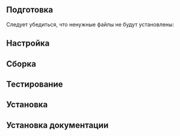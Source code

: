 <pkg :name="'gawk'" instsize showsbu2></pkg>

## Подготовка

Следует убедиться, что ненужные файлы не будут установлены:

<package-script :package="'gawk'" :type="'prepare'"></package-script>

## Настройка

<package-script :package="'gawk'" :type="'configure'"></package-script>

## Сборка

<package-script :package="'gawk'" :type="'build'"></package-script>

## Тестирование

<package-script :package="'gawk'" :type="'test'"></package-script>

## Установка

<package-script :package="'gawk'" :type="'install'"></package-script>

## Установка документации

<package-script :package="'gawk'" :type="'install-doc'"></package-script>

<script>
	new Vue({ el: '#main' })
</script>
